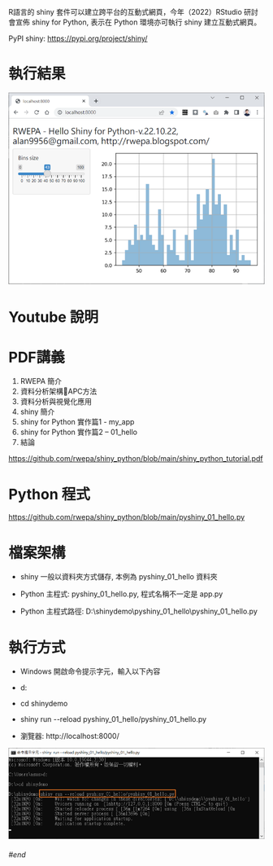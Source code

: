 R語言的 shiny 套件可以建立跨平台的互動式網頁，今年（2022）RStudio 研討會宣佈 shiny for Python, 表示在 Python 環境亦可執行 shiny 建立互動式網頁。

PyPI shiny: https://pypi.org/project/shiny/

# 執行結果

![image](https://github.com/rwepa/shiny_python/blob/main/imgs/shiny_python.png)

# Youtube 說明



# PDF講義

1. RWEPA 簡介
2. 資料分析架構APC方法
3. 資料分析與視覺化應用
4. shiny 簡介
5. shiny for Python 實作篇1 - my_app
6. shiny for Python 實作篇2 – 01_hello 
7. 結論

https://github.com/rwepa/shiny_python/blob/main/shiny_python_tutorial.pdf

# Python 程式

https://github.com/rwepa/shiny_python/blob/main/pyshiny_01_hello.py

# 檔案架構

+ shiny 一般以資料夾方式儲存, 本例為 pyshiny_01_hello 資料夾

+ Python 主程式: pyshiny_01_hello.py, 程式名稱不一定是 app.py

+ Python 主程式路徑: D:\shinydemo\pyshiny_01_hello\pyshiny_01_hello.py

# 執行方式

+ Windows 開啟命令提示字元，輸入以下內容

+ d:

+ cd shinydemo

+ shiny run --reload pyshiny_01_hello/pyshiny_01_hello.py

+ 瀏覽器: http://localhost:8000/ 

![image](https://github.com/rwepa/shiny_python/blob/main/imgs/shiny_python_cmd.png)

###### \#end
